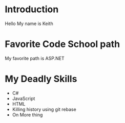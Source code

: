Introduction
================
Hello My name is Keith

Favorite Code School path
===========================
My favorite path is ASP.NET

My Deadly Skills
==========================
* C#
* JavaScript
* HTML
* Killing history using git rebase
* On More thing
